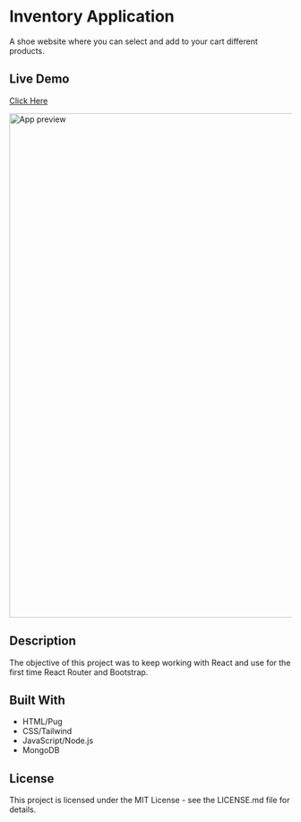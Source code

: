 # Inventory Application

A shoe website where you can select and add to your cart different products.

## Live Demo

[Click Here](https://camsz27.github.io/inventory-application/)

<img src="./src/preview.gif" width="900" alt="App preview"/>

## Description

The objective of this project was to keep working with React and use for the first time React Router and Bootstrap.

## Built With

- HTML/Pug
- CSS/Tailwind
- JavaScript/Node.js
- MongoDB

## License

This project is licensed under the MIT License - see the LICENSE.md file for details.
